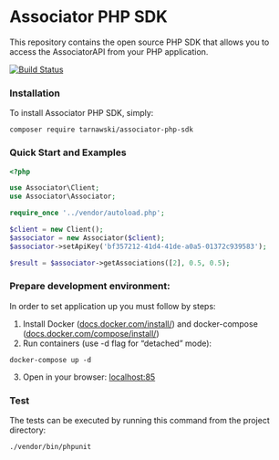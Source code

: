 Associator PHP SDK
==================
This repository contains the open source PHP SDK that allows you to access the AssociatorAPI from your PHP application.

[![Build Status](https://travis-ci.org/tarnawski/associator-php-sdk.svg?branch=master)](https://travis-ci.org/tarnawski/associator-php-sdk)

### Installation

To install Associator PHP SDK, simply:
```
composer require tarnawski/associator-php-sdk
```

### Quick Start and Examples
```php
<?php

use Associator\Client;
use Associator\Associator;

require_once '../vendor/autoload.php';

$client = new Client();
$associator = new Associator($client);
$associator->setApiKey('bf357212-41d4-41de-a0a5-01372c939583');

$result = $associator->getAssociations([2], 0.5, 0.5);
```

### Prepare development environment:
In order to set application up you must follow by steps:
1. Install Docker ([docs.docker.com/install/](https://docs.docker.com/install/)) and docker-compose ([docs.docker.com/compose/install/](https://docs.docker.com/compose/install/))
2. Run containers (use -d flag for “detached” mode):
```text
docker-compose up -d
```
3. Open in your browser: [localhost:85](localhost:85)

### Test
The tests can be executed by running this command from the project directory:
```bash
./vendor/bin/phpunit
```